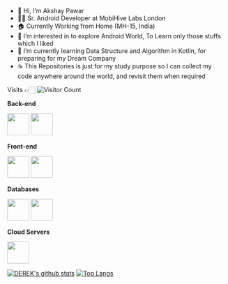 - 👋 Hi, I’m Akshay Pawar 
- 👨‍💻 Sr. Android Developer at MobiHive Labs London
- 🏠 Currently Working from Home (MH-15, India)
- 🔭 I’m interested in to explore Android World, To Learn only those stuffs which I liked
- 🌱 I’m currently learning Data Structure and Algorithm in Kotlin, for preparing for my Dream Company
- ☕️ This Repositories is just for my study purpose so I can collect my code anywhere around the world, and revisit them when required

Visits 👉🏻 ![Visitor Count](https://profile-counter.glitch.me/pwraxe/count.svg)


**Back-end**

<code><img height="50" src="https://developer.android.com/images/cluster-illustrations/kotlin-hero.svg"></code>
<code><img height="50" src="https://raw.githubusercontent.com/ktorio/ktor/main/.github/images/ktor-logo-for-dark.svg"></code>


**Front-end**

<code><img height="50" src="https://upload.wikimedia.org/wikipedia/commons/2/2d/Extensible_Markup_Language_%28XML%29_logo.svg"></code>
<code><img height="50" src="https://149611589.v2.pressablecdn.com/wp-content/uploads/2018/11/Screen-Shot-2018-11-19-at-8.43.27-PM.png"></code>


**Databases**

<code><img height="50" src="https://raw.githubusercontent.com/dereknguyen269/dereknguyen269/master/images/mysql.svg"></code>
<code><img height="50" src="https://upload.wikimedia.org/wikipedia/commons/thumb/3/38/SQLite370.svg/800px-SQLite370.svg.png"></code>

**Cloud Servers**

<code><img height="50" src="https://raw.githubusercontent.com/dereknguyen269/dereknguyen269/master/images/DigitalOcean.png"></code>
 

[![DEREK's github stats](https://github-readme-stats.vercel.app/api?username=pwraxe&show_icons=true&theme=merko)](https://github.com/pwraxe)
[![Top Langs](https://github-readme-stats.vercel.app/api/top-langs/?username=pwraxe&layout=compact&theme=merko)](https://github.com/pwraxe/github-readme-stats)

